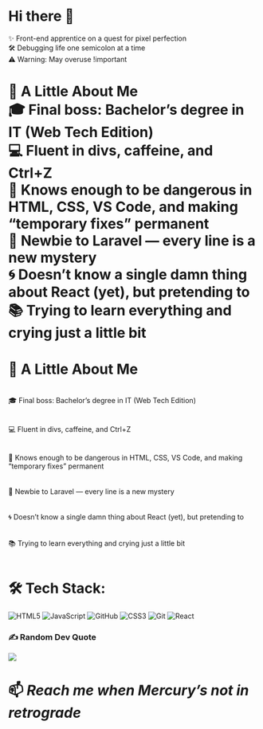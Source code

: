 # Hi there 👋  
✨ Front-end apprentice on a quest for pixel perfection  
🛠️ Debugging life one semicolon at a time  
⚠️ Warning: May overuse !important  

# 💬 A Little About Me  <br>🎓 Final boss: Bachelor’s degree in IT (Web Tech Edition) <br>💻 Fluent in divs, caffeine, and Ctrl+Z  <br>💾 Knows enough to be dangerous in HTML, CSS, VS Code, and making “temporary fixes” permanent  <br>🧠 Newbie to Laravel — every line is a new mystery  <br>🌀 Doesn’t know a single damn thing about React (yet), but pretending to  <br>📚 Trying to learn everything and crying just a little bit  <br>

# 💬 A Little About Me  
<br>🎓 Final boss: Bachelor’s degree in IT (Web Tech Edition) <br><br>  
💻 Fluent in divs, caffeine, and Ctrl+Z <br><br>  
💾 Knows enough to be dangerous in HTML, CSS, VS Code, and making “temporary fixes” permanent <br><br>  
🧠 Newbie to Laravel — every line is a new mystery <br><br>  
🌀 Doesn’t know a single damn thing about React (yet), but pretending to <br><br>  
📚 Trying to learn everything and crying just a little bit <br><br>


# 🛠️ Tech Stack:
![HTML5](https://img.shields.io/badge/html5-%23E34F26.svg?style=for-the-badge&logo=html5&logoColor=white) ![JavaScript](https://img.shields.io/badge/javascript-%23323330.svg?style=for-the-badge&logo=javascript&logoColor=%23F7DF1E) ![GitHub](https://img.shields.io/badge/github-%23121011.svg?style=for-the-badge&logo=github&logoColor=white) ![CSS3](https://img.shields.io/badge/css3-%231572B6.svg?style=for-the-badge&logo=css3&logoColor=white) ![Git](https://img.shields.io/badge/git-%23F05033.svg?style=for-the-badge&logo=git&logoColor=white) ![React](https://img.shields.io/badge/react-%2320232a.svg?style=for-the-badge&logo=react&logoColor=%2361DAFB)


### ✍️ Random Dev Quote
![](https://quotes-github-readme.vercel.app/api?type=horizontal&theme=radical)

# 📫 *Reach me when Mercury’s not in retrograde*
